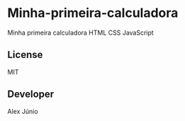 # Minha-primeira-calculadora
Minha primeira calculadora
HTML 
CSS
JavaScript

## License
MIT

## Developer
Alex Júnio
